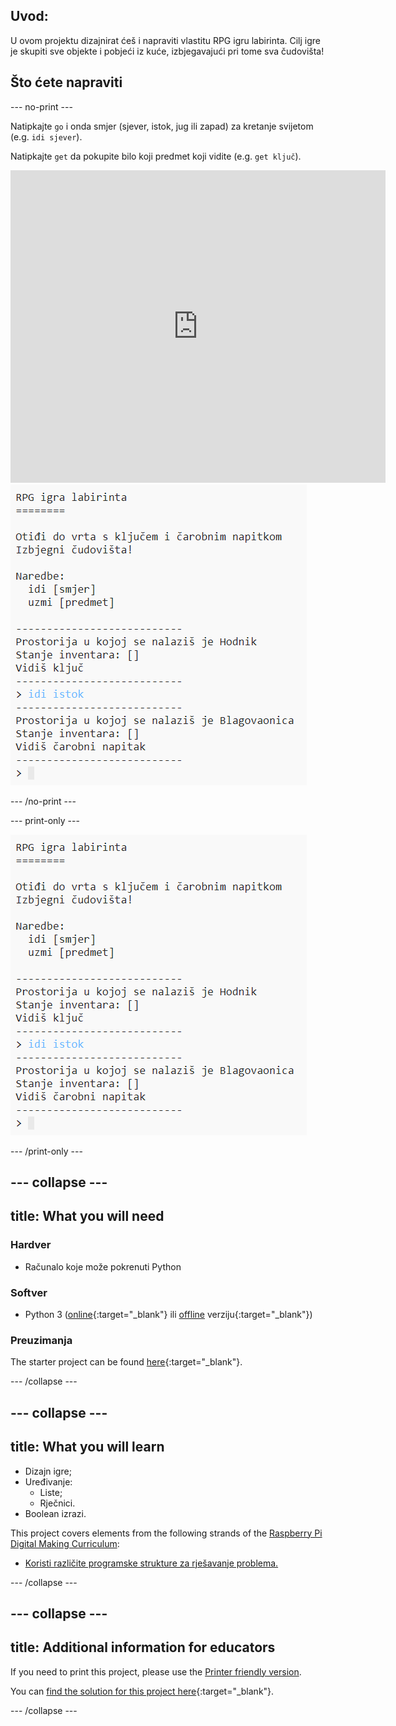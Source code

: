 ## Uvod:

U ovom projektu dizajnirat ćeš i napraviti vlastitu RPG igru labirinta. Cilj igre je skupiti sve objekte i pobjeći iz kuće, izbjegavajući pri tome sva čudovišta!

## Što ćete napraviti

\--- no-print \---

Natipkajte `go` i onda smjer (sjever, istok, jug ili zapad) za kretanje svijetom (e.g. `idi sjever`).

Natipkajte `get` da pokupite bilo koji predmet koji vidite (e.g. `get ključ`).

<div class="trinket">
  <iframe src="https://trinket.io/embed/python/d06adeb527?outputOnly=true&start=result" width="600" height="500" frameborder="0" marginwidth="0" marginheight="0" allowfullscreen>
  </iframe>
  <img src="images/rpg-finished.png">
</div>

\--- /no-print \---

\--- print-only \---

![complete project](images/rpg-finished.png)

\--- /print-only \---

## \--- collapse \---

## title: What you will need

### Hardver

+ Računalo koje može pokrenuti Python

### Softver

+ Python 3 ([online](https://trinket.io/){:target="_blank"} ili [offline](https://www.python.org/downloads/) verziju{:target="_blank"})

### Preuzimanja

The starter project can be found [here](https://rpf.io/p/en/rpg-go){:target="_blank"}.

\--- /collapse \---

## \--- collapse \---

## title: What you will learn

+ Dizajn igre;
+ Uređivanje: 
    + Liste;
    + Rječnici.
+ Boolean izrazi.

This project covers elements from the following strands of the [Raspberry Pi Digital Making Curriculum](https://rpf.io/curriculum):

+ [Koristi različite programske strukture za rješavanje problema.](https://www.raspberrypi.org/curriculum/programming/builder)

\--- /collapse \---

## \--- collapse \---

## title: Additional information for educators

If you need to print this project, please use the [Printer friendly version](https://projects.raspberrypi.org/en/projects/rpg/print).

You can [find the solution for this project here](https://rpf.io/p/en/rpg-get){:target="_blank"}.

\--- /collapse \---